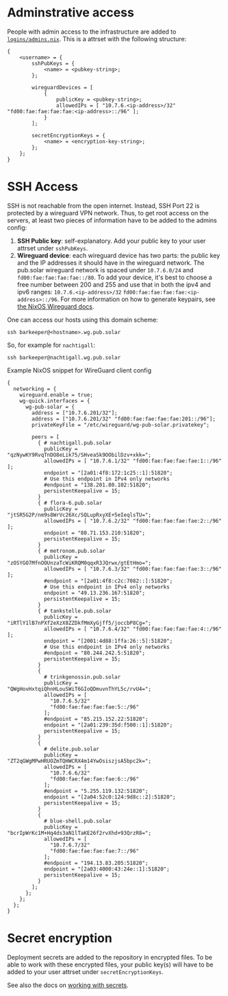 # Adminstrative access

People with admin access to the infrastructure are added to [`logins/admins.nix`](../logins/admins.nix). This is a attrset with the following structure:

```
{
    <username> = {
        sshPubKeys = {
            <name> = <pubkey-string>;
        };

        wireguardDevices = [
            {
                publicKey = <pubkey-string>;
                allowedIPs = [ "10.7.6.<ip-address>/32" "fd00:fae:fae:fae:fae:<ip-address>::/96" ];
            }
        ];

        secretEncryptionKeys = {
            <name> = <encryption-key-string>;
        };
    };
}
```

# SSH Access

SSH is not reachable from the open internet. Instead, SSH Port 22 is protected by a wireguard VPN network. Thus, to get root access on the servers, at least two pieces of information have to be added to the admins config:

1. **SSH Public key**: self-explanatory. Add your public key to your user attrset under `sshPubKeys`.
2. **Wireguard device**: each wireguard device has two parts: the public key and the IP addresses it should have in the wireguard network. The pub.solar wireguard network is spaced under `10.7.6.0/24` and `fd00:fae:fae:fae:fae::/80`. To add your device, it's best to choose a free number between 200 and 255 and use that in both the ipv4 and ipv6 ranges: `10.7.6.<ip-address>/32` `fd00:fae:fae:fae:fae:<ip-address>::/96`. For more information on how to generate keypairs, see [the NixOS Wireguard docs](https://nixos.wiki/wiki/WireGuard#Generate_keypair).

One can access our hosts using this domain scheme:

```
ssh barkeeper@<hostname>.wg.pub.solar
```

So, for example for `nachtigall`:

```
ssh barkeeper@nachtigall.wg.pub.solar
```

Example NixOS snippet for WireGuard client config

```
{
  networking = {
    wireguard.enable = true;
    wg-quick.interfaces = {
      wg-pub-solar = {
        address = ["10.7.6.201/32"];
        address = ["10.7.6.201/32" "fd00:fae:fae:fae:fae:201::/96"];
        privateKeyFile = "/etc/wireguard/wg-pub-solar.privatekey";

        peers = [
          { # nachtigall.pub.solar
            publicKey = "qzNywKY9RvqTnDO8eLik75/SHveaSk9OObilDzv+xkk=";
            allowedIPs = [ "10.7.6.1/32" "fd00:fae:fae:fae:fae:1::/96" ];
            endpoint = "[2a01:4f8:172:1c25::1]:51820";
            # Use this endpoint in IPv4 only networks
            #endpoint = "138.201.80.102:51820";
            persistentKeepalive = 15;
          }
          { # flora-6.pub.solar
            publicKey = "jtSR5G2P/nm9s8WrVc26Xc/SQLupRxyXE+5eIeqlsTU=";
            allowedIPs = [ "10.7.6.2/32" "fd00:fae:fae:fae:fae:2::/96" ];
            endpoint = "80.71.153.210:51820";
            persistentKeepalive = 15;
          }
          { # metronom.pub.solar
            publicKey = "zOSYGO7MfnOOUnzaTcWiKRQM0qqxR3JQrwx/gtEtHmo=";
            allowedIPs = [ "10.7.6.3/32" "fd00:fae:fae:fae:fae:3::/96" ];
            #endpoint = "[2a01:4f8:c2c:7082::]:51820";
            # Use this endpoint in IPv4 only networks
            endpoint = "49.13.236.167:51820";
            persistentKeepalive = 15;
          }
          { # tankstelle.pub.solar
            publicKey = "iRTlY1lB7nPXf2eXzX8ZZDkfMmXyGjff5/joccbP8Cg=";
            allowedIPs = [ "10.7.6.4/32" "fd00:fae:fae:fae:fae:4::/96" ];
            endpoint = "[2001:4d88:1ffa:26::5]:51820";
            # Use this endpoint in IPv4 only networks
            #endpoint = "80.244.242.5:51820";
            persistentKeepalive = 15;
          }
          {
            # trinkgenossin.pub.solar
            publicKey = "QWgHovHxtqiQhnHLouSWiT6GIoQDmuvnThYL5c/rvU4=";
            allowedIPs = [
              "10.7.6.5/32"
              "fd00:fae:fae:fae:fae:5::/96"
            ];
            #endpoint = "85.215.152.22:51820";
            endpoint = "[2a01:239:35d:f500::1]:51820";
            persistentKeepalive = 15;
          }
          {
            # delite.pub.solar
            publicKey = "ZT2qGWgMPwHRUOZmTQHWCRX4m14YwOsiszjsA5bpc2k=";
            allowedIPs = [
              "10.7.6.6/32"
              "fd00:fae:fae:fae:fae:6::/96"
            ];
            #endpoint = "5.255.119.132:51820";
            endpoint = "[2a04:52c0:124:9d8c::2]:51820";
            persistentKeepalive = 15;
          }
          {
            # blue-shell.pub.solar
            publicKey = "bcrIpWrKc1M+Hq4ds3aN1lTaKE26f2rvXhd+93QrzR8=";
            allowedIPs = [
              "10.7.6.7/32"
              "fd00:fae:fae:fae:fae:7::/96"
            ];
            #endpoint = "194.13.83.205:51820";
            endpoint = "[2a03:4000:43:24e::1]:51820";
            persistentKeepalive = 15;
          }
        ];
      };
    };
  };
}
```

# Secret encryption

Deployment secrets are added to the repository in encrypted files. To be able to work with these encrypted files, your public key(s) will have to be added to your user attrset under `secretEncryptionKeys`.

See also the docs on [working with secrets](./secrets.md).
